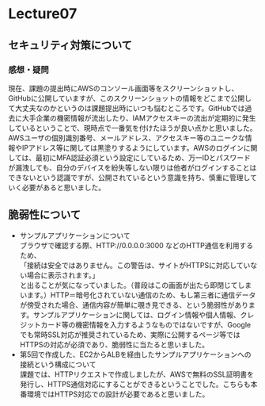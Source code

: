 # Lecture07
## セキュリティ対策について
### 感想・疑問
現在、課題の提出時にAWSのコンソール画面等をスクリーンショットし、GitHubに公開していますが、このスクリーンショットの情報をどこまで公開して大丈夫なのかというのは課題提出時にいつも悩むところです。GitHubでは過去に大手企業の機密情報が流出したり、IAMアクセスキーの流出が定期的に発生しているということで、現時点で一番気を付けたほうが良い点かと思いました。
AWSユーザの個別識別番号、メールアドレス、アクセスキー等のユニークな情報やIPアドレス等に関しては黒塗りするようにしています。AWSのログインに関しては、最初にMFA認証必須という設定にしているため、万一IDとパスワードが漏洩しても、自分のデバイスを紛失等しない限りは他者がログインすることはできないという認識ですが、公開されているという意識を持ち、慎重に管理していく必要があると思いました。

## 脆弱性について
- サンプルアプリケーションについて  
ブラウザで確認する際、HTTP://0.0.0.0:3000 などのHTTP通信を利用するため、  
「接続は安全ではありません。この警告は、サイトがHTTPSに対応していない場合に表示されます。」  
と出ることが気になっていました。（普段はこの画面が出たら即閉じてしまいます。）HTTP＝暗号化されていない通信のため、もし第三者に通信データが傍受された場合、通信内容が簡単に覗き見できる、という脆弱性があります。サンプルアプリケーションに関しては、ログイン情報や個人情報、クレジットカード等の機密情報を入力するようなものではないですが、Googleでも常時SSL対応が推奨されているため、実際に公開するページ等ではHTTPSの対応が必須であり、脆弱性に当たると思いました。
- 第5回で作成した、EC2からALBを経由したサンプルアプリケーションへの接続という構成について  
課題では、HTTPリクエストで作成しましたが、AWSで無料のSSL証明書を発行し、HTTPS通信対応にすることができるということでした。こちらも本番環境ではHTTPS対応での設計が必要であると思いました。

